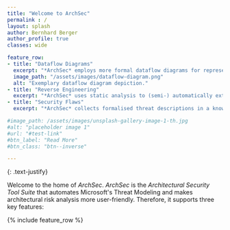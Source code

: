 ```yaml
---
title: "Welcome to ArchSec"
permalink : /
layout: splash
author: Bernhard Berger
author_profile: true
classes: wide

feature_row:
- title: "Dataflow Diagrams"
  excerpt: "*ArchSec* employs more formal dataflow diagrams for representing architectural views of software systems. The core of these extended dataflow diagrams is its extensible schema, allowing them to define new node and edge types and specify implied attributes of such types."
  image_path: "/assets/images/dataflow-diagram.png"
  alt: "Exemplary dataflow diagram depiction."
- title: "Reverse Engineering"
  excerpt: "*ArchSec* uses static analysis to (semi-) automatically extended dataflow diagrams of existing software systems, making it easier to start architectural risk analysis for existing systems. Furthermore, the extracted extended dataflow diagram reflects the actual system, and there is no gap between the planned architecture and the implemented one."
- title: "Security Flaws"
  excerpt: "*ArchSec* collects formalised threat descriptions in a knowledge base and automatically detects these threats in extended dataflow diagrams. The knowledge base allows non-security experts to use architectural risk analysis. Still, it offers advantages for security experts since not all security experts know all aspects of security equally well."

#image_path: /assets/images/unsplash-gallery-image-1-th.jpg
#alt: "placeholder image 1"
#url: "#test-link"
#btn_label: "Read More"
#btn_class: "btn--inverse"

---
```


{: .text-justify}

Welcome to the home of *ArchSec*. *ArchSec* is the *Architectural Security Tool
Suite* that automates Microsoft's Threat Modeling and makes architectural risk
analysis more user-friendly. Therefore, it supports three key features:

{% include feature_row %}
